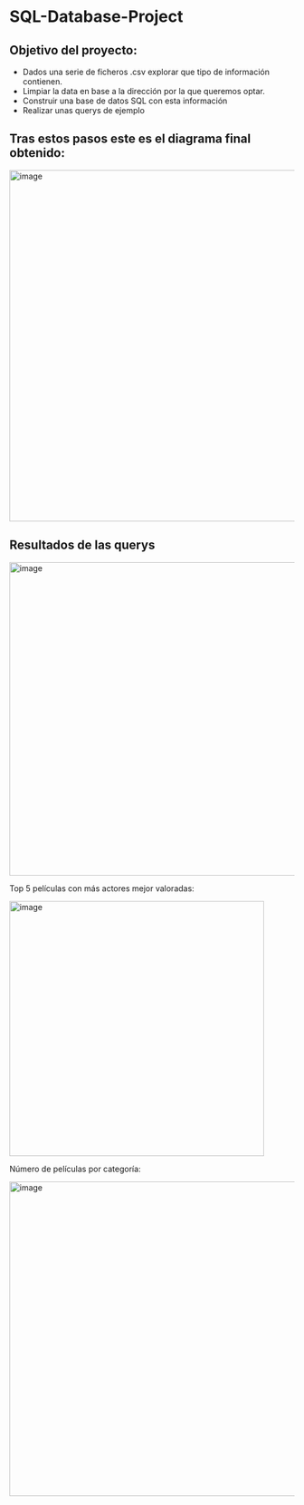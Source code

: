 # SQL-Database-Project

## Objetivo del proyecto:
- Dados una serie de ficheros .csv explorar que tipo de información contienen.
- Limpiar la data en base a la dirección por la que queremos optar.
- Construir una base de datos SQL con esta información
- Realizar unas querys de ejemplo

## Tras estos pasos este es el diagrama final obtenido:
<img width="620" alt="image" src="https://user-images.githubusercontent.com/107916116/187133724-f3ec8acc-fe2e-4ec3-a3d7-a4872a115bf5.png">

## Resultados de las querys

<img width="553" alt="image" src="https://user-images.githubusercontent.com/107916116/187133904-05101a12-80a1-412a-a125-df017d58d7d3.png">


Top 5 películas con más actores mejor valoradas:

<img width="450" alt="image" src="https://user-images.githubusercontent.com/107916116/187134660-03bdaaad-25f5-4785-a9e0-47c911e42abd.png">


Número de películas por categoría:

<img width="555" alt="image" src="https://user-images.githubusercontent.com/107916116/187134751-2148bc90-c783-44d0-8f3e-d46278d394f9.png">
